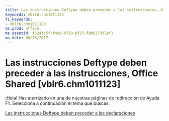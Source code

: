 ```yaml
---
title: Las instrucciones Deftype deben preceder a las instrucciones, Office Shared [vblr6.chm1011123]
keywords: vblr6.chm1011123
f1_keywords:
- vblr6.chm1011123
ms.prod: office
ms.assetid: f6241c5f-f4cb-4750-8f37-f8b627397af3
ms.date: 06/08/2017
---
```





# Las instrucciones Deftype deben preceder a las instrucciones, Office Shared [vblr6.chm1011123]

¡Hola! Has aterrizado en una de nuestras páginas de redirección de Ayuda F1. Selecciona a continuación el tema que buscas.


 [Las instrucciones Deftype deben preceder a las declaraciones](http://msdn.microsoft.com/library/deftype-statements-must-precede-declarations%28Office.15%29.aspx)


